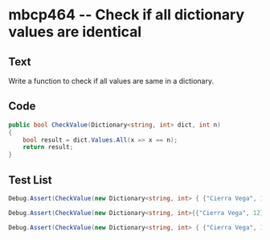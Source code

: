 # mbcp464 -- Check if all dictionary values are identical

## Text

Write a function to check if all values are same in a dictionary.

## Code

```csharp
public bool CheckValue(Dictionary<string, int> dict, int n)  
{  
    bool result = dict.Values.All(x => x == n);  
    return result;  
}
```

## Test List

```csharp
Debug.Assert(CheckValue(new Dictionary<string, int> { {"Cierra Vega", 12}, {"Alden Cantrell", 12}, {"Kierra Gentry", 12}, {"Pierre Cox", 12} }, 10) == false);
```

```csharp
Debug.Assert(CheckValue(new Dictionary<string, int>{{"Cierra Vega", 12}, {"Alden Cantrell", 12}, {"Kierra Gentry", 12}, {"Pierre Cox", 12}}, 12) == true);
```

```csharp
Debug.Assert(CheckValue(new Dictionary<string, int> { {"Cierra Vega", 12}, {"Alden Cantrell", 12}, {"Kierra Gentry", 12}, {"Pierre Cox", 12} }, 5) == false);
```
